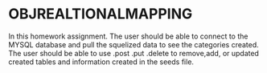 # OBJREALTIONALMAPPING

In this homework assignment. The user should be able to connect to the MYSQL database and pull the squelized data to see the categories created. The user should be able to use .post .put .delete to remove,add, or updated created tables and information created in the seeds file.

